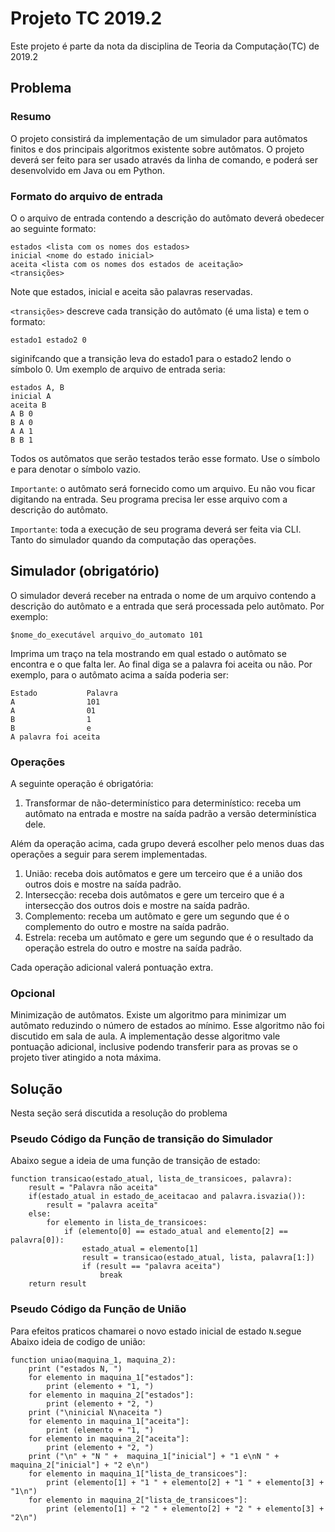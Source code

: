 # Projeto TC 2019.2

Este projeto é parte da nota da disciplina de Teoria da Computação(TC) de 2019.2

## Problema

### Resumo

O projeto consistirá da implementação de um simulador para autômatos finitos e dos principais algoritmos existente sobre autômatos. O projeto deverá ser feito para ser usado através da linha de comando, e poderá ser desenvolvido em Java ou em Python.

### Formato do arquivo de entrada

O o arquivo de entrada contendo a descrição do autômato deverá obedecer ao seguinte formato:

```{text}
estados <lista com os nomes dos estados>
inicial <nome do estado inicial>
aceita <lista com os nomes dos estados de aceitação>
<transições>
````

Note que estados, inicial e aceita são palavras reservadas.

`<transições>` descreve cada transição do autômato (é uma lista) e tem o formato:

```{text}
estado1 estado2 0
````

siginifcando que a transição leva do estado1 para o estado2 lendo o símbolo 0.
Um exemplo de arquivo de entrada seria:

```{text}
estados A, B
inicial A
aceita B
A B 0
B A 0
A A 1
B B 1
```

Todos os autômatos que serão testados terão esse formato. Use o símbolo e para denotar o símbolo vazio.

`Importante`: o autômato será fornecido como um arquivo. Eu não vou ficar digitando na entrada. Seu programa precisa ler esse arquivo com a descrição do autômato.

`Importante`: toda a execução de seu programa deverá ser feita via CLI. Tanto do simulador quando da computação das operações.

## Simulador (obrigatório)

O simulador deverá receber na entrada o nome de um arquivo contendo a descrição do autômato e a entrada que será processada pelo autômato. Por exemplo:

```{text}
$nome_do_executável arquivo_do_automato 101
```

Imprima um traço na tela mostrando em qual estado o autômato se encontra e o que falta ler. Ao final diga se a palavra foi aceita ou não. Por exemplo, para o autômato acima a saída poderia ser:

```{text}
Estado           Palavra
A                101
A                01
B                1
B                e
A palavra foi aceita
````

### Operações

A seguinte operação é obrigatória:

1. Transformar de não-determinístico para determinístico: receba um autômato na entrada e mostre na saída padrão a versão determinística dele.

<p>Além da operação acima, cada grupo deverá escolher pelo menos duas das operações a seguir para serem implementadas.</p>

1. União: receba dois autômatos e gere um terceiro que é a união dos outros dois e mostre na saída padrão.
2. Intersecção: receba dois autômatos e gere um terceiro que é a intersecção dos outros dois e mostre na saída padrão.
3. Complemento: receba um autômato e gere um segundo que é o complemento do outro e mostre na saída padrão.
4. Estrela: receba um autômato e gere um segundo que é o resultado da operação estrela do outro e mostre na saída padrão.

Cada operação adicional valerá pontuação extra.

### Opcional

<p>Minimização de autômatos. Existe um algoritmo para minimizar um autômato reduzindo o número de estados ao mínimo. Esse algoritmo não foi discutido em sala de aula. A implementação desse algoritmo vale pontuação adicional, inclusive podendo transferir para as provas se o projeto tiver atingido a nota máxima.</p>

## Solução

Nesta seção será discutida a resolução do problema

### Pseudo Código da Função de transição do Simulador

Abaixo segue a ideia de uma função de transição de estado:

```{text}
function transicao(estado_atual, lista_de_transicoes, palavra):
    result = "Palavra não aceita"
    if(estado_atual in estado_de_aceitacao and palavra.isvazia()):
        result = "palavra aceita"
    else:
        for elemento in lista_de_transicoes:
            if (elemento[0] == estado_atual and elemento[2] == palavra[0]):
                estado_atual = elemento[1]
                result = transicao(estado_atual, lista, palavra[1:])
                if (result == "palavra aceita")
                    break
    return result
```

### Pseudo Código da Função de União

Para efeitos praticos chamarei o novo estado inicial de estado `N`.segue Abaixo ideia de codigo de união:

```{text}
function uniao(maquina_1, maquina_2):
    print ("estados N, ")
    for elemento in maquina_1["estados"]:
        print (elemento + "1, ")
    for elemento in maquina_2["estados"]:
        print (elemento + "2, ")
    print ("\ninicial N\naceita ")
    for elemento in maquina_1["aceita"]:
        print (elemento + "1, ")
    for elemento in maquina_2["aceita"]:
        print (elemento + "2, ")
    print ("\n" + "N " +  maquina_1["inicial"] + "1 e\nN " +  maquina_2["inicial"] + "2 e\n")
    for elemento in maquina_1["lista_de_transicoes"]:
        print (elemento[1] + "1 " + elemento[2] + "1 " + elemento[3] + "1\n")
    for elemento in maquina_2["lista_de_transicoes"]:
        print (elemento[1] + "2 " + elemento[2] + "2 " + elemento[3] + "2\n")
```
